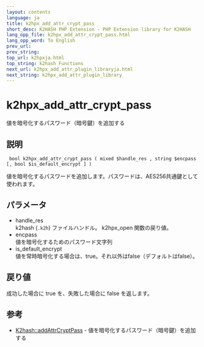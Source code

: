 ```yaml
---
layout: contents
language: ja
title: k2hpx_add_attr_crypt_pass
short_desc: K2HASH PHP Extension - PHP Extension library for K2HASH
lang_opp_file: k2hpx_add_attr_crypt_pass.html
lang_opp_word: To English
prev_url: 
prev_string: 
top_url: k2hpxja.html
top_string: k2hash Functions
next_url: k2hpx_add_attr_plugin_libraryja.html
next_string: k2hpx_add_attr_plugin_library
---
```


# k2hpx_add_attr_crypt_pass
値を暗号化するパスワード（暗号鍵）を追加する

## 説明

```
 bool k2hpx_add_attr_crypt_pass ( mixed $handle_res , string $encpass [, bool $is_default_encrypt ] )
```

値を暗号化するパスワードを追加します。パスワードは、AES256共通鍵として使われます。 

## パラメータ
- handle_res  
k2hash (`.k2h`) ファイルハンドル。 k2hpx_open 関数の戻り値。
- encpass  
値を暗号化するためのパスワード文字列
- is_default_encrypt  
値を常時暗号化する場合は、true。それ以外はfalse（デフォルトはfalse）。

## 戻り値
成功した場合に true を、失敗した場合に false を返します。 

## 参考
- [K2hash::addAttrCryptPass](k2h_addattrcryptpassja.html) - 値を暗号化するパスワード（暗号鍵）を追加する
